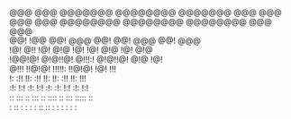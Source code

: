 @@@  @@@  @@@@@@@   @@@@@@@@  @@@@@@@   @@@  @@@  
@@@  @@@  @@@@@@@@  @@@@@@@@  @@@@@@@@  @@@  @@@  
@@!  !@@  @@!  @@@  @@!       @@!  @@@  @@!  @@@  
!@!  @!!  !@!  @!@  !@!       !@!  @!@  !@!  @!@  
 !@@!@!   @!@!!@!   @!!!:!    @!@!!@!   @!@  !@!  
  @!!!    !!@!@!    !!!!!:    !!@!@!    !@!  !!!  
 !: :!!   !!: :!!   !!:       !!: :!!   !!:  !!!  
:!:  !:!  :!:  !:!  :!:       :!:  !:!  :!:  !:!  
 ::  :::  ::   :::   :: ::::  ::   :::  ::::: ::  
 :   ::    :   : :  : :: ::    :   : :   : :  :   
                                                 

<!--
_> Janrell Quiaroro
KumaTech Developers
Learning:
📍 Reverse Engineering
📍 Web pentesting
📍 Assembly Language
-->

